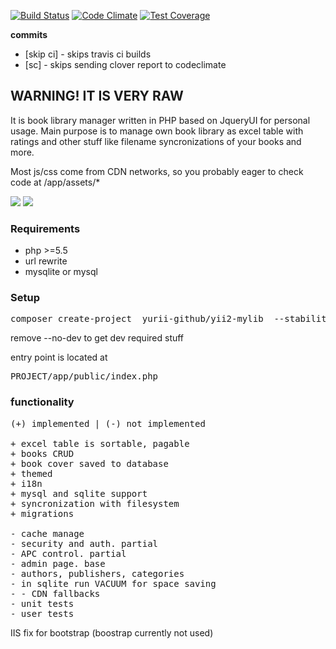 
[![Build Status](https://travis-ci.org/yurii-github/yii2-mylib.svg?branch=master)](https://travis-ci.org/yurii-github/yii2-mylib) [![Code Climate](https://codeclimate.com/github/yurii-github/yii2-mylib/badges/gpa.svg)](https://codeclimate.com/github/yurii-github/yii2-mylib) [![Test Coverage](https://codeclimate.com/github/yurii-github/yii2-mylib/badges/coverage.svg)](https://codeclimate.com/github/yurii-github/yii2-mylib/coverage)

<b>commits</b>

+ [skip ci]  - skips travis ci builds
+ [sc] - skips sending clover report to codeclimate

<h2>WARNING! IT IS VERY RAW</h2>

It is book library manager written in PHP based on JqueryUI for personal usage. Main purpose is to manage own book library as excel table with ratings and other stuff like filename syncronizations of your books and more.

Most js/css come from CDN networks, so you probably eager to check code at /app/assets/*

<img src="http://s24.postimg.org/fhvfecmjp/lib.jpg" />

<img src="http://s29.postimg.org/hdzobbo5z/cfg.jpg" />

<h3>Requirements</h3>

+ php >=5.5
+ url rewrite
+ mysqlite or mysql


<h3>Setup</h3>

<pre>composer create-project  yurii-github/yii2-mylib  --stability=dev --no-dev</pre>
remove --no-dev to get dev required stuff

entry point is located at
<pre>PROJECT/app/public/index.php</pre>


<h3>functionality</h3>

<pre>
(+) implemented | (-) not implemented

+ excel table is sortable, pagable
+ books CRUD
+ book cover saved to database
+ themed
+ i18n
+ mysql and sqlite support
+ syncronization with filesystem
+ migrations

- cache manage
- security and auth. partial
- APC control. partial
- admin page. base
- authors, publishers, categories
- in sqlite run VACUUM for space saving
- - CDN fallbacks
- unit tests
- user tests
</pre>


IIS fix for bootstrap (boostrap currently not used)
<pre><mimeMap fileExtension=".woff2" mimeType="application/font-woff2" /></pre>
